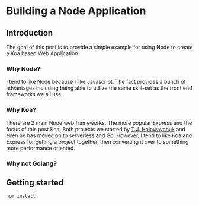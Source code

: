 # Building a Node Application

## Introduction

The goal of this post is to provide a simple example for using Node to create a Koa based Web Application.

### Why Node?

I tend to like Node because I like Javascript. The fact provides a bunch of advantages including being able to utilize the same skill-set as the front end frameworks we all use. 

### Why Koa?

There are 2 main Node web frameworks. The more popular Express and the focus of this post Koa. Both projects we started by [T.J. Holowaychuk](https://github.com/tj) and even he has moved on to serverless and Go. However, I tend to like Koa and Express for getting a project together, then converting it over to something more performance oriented.

### Why not Golang?

## Getting started

    npm install